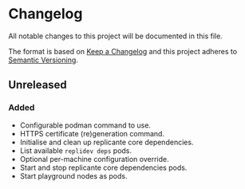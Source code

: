 # Changelog
All notable changes to this project will be documented in this file.

The format is based on [Keep a Changelog](http://keepachangelog.com/en/1.0.0/)
and this project adheres to [Semantic Versioning](http://semver.org/spec/v2.0.0.html).

## Unreleased
### Added
- Configurable podman command to use.
- HTTPS certificate (re)generation command.
- Initialise and clean up replicante core dependencies.
- List available `replidev deps` pods.
- Optional per-machine configuration override.
- Start and stop replicante core dependencies pods.
- Start playground nodes as pods.
